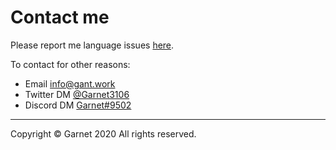 # Contact me

Please report me language issues [here](https://github.com/Garnet3106/ches-lang/issues/).

To contact for other reasons:

- Email [info@gant.work](mailto:info@gant.work)
- Twitter DM [@Garnet3106](https://twitter.com/Garnet3106/)
- Discord DM [Garnet#9502](http://discord.com/)

---

Copyright © Garnet 2020 All rights reserved.
